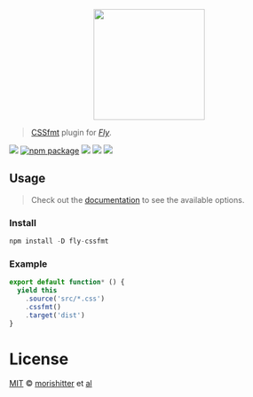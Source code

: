<div align="center">
  <a href="http://github.com/flyjs/fly">
    <img width=200px  src="https://cloud.githubusercontent.com/assets/8317250/8733685/0be81080-2c40-11e5-98d2-c634f076ccd7.png">
  </a>
</div>

> [CSSfmt](https://github.com/morishitter/cssfmt) plugin for _[Fly][fly]_.

[![][fly-badge]][fly]
[![npm package][npm-ver-link]][releases]
[![][dl-badge]][npm-pkg-link]
[![][travis-badge]][travis-link]
[![][mit-badge]][mit]

## Usage
> Check out the [documentation](https://github.com/morishitter/cssfmt) to see the available options.

### Install

```a
npm install -D fly-cssfmt
```

### Example

```js
export default function* () {
  yield this
    .source('src/*.css')
    .cssfmt()
    .target('dist')
}
```

# License

[MIT][mit] © [morishitter][author] et [al][contributors]


[mit]:          http://opensource.org/licenses/MIT
[author]:       http://github.com/morishitter
[contributors]: https://github.com/morishitter/fly-cssfmt/graphs/contributors
[releases]:     https://github.com/morishitter/fly-cssfmt/releases
[fly]:          https://www.github.com/flyjs/fly
[fly-badge]:    https://img.shields.io/badge/fly-JS-05B3E1.svg?style=flat-square
[mit-badge]:    https://img.shields.io/badge/license-MIT-444444.svg?style=flat-square
[npm-pkg-link]: https://www.npmjs.org/package/fly-cssfmt
[npm-ver-link]: https://img.shields.io/npm/v/fly-cssfmt.svg?style=flat-square
[dl-badge]:     http://img.shields.io/npm/dm/fly-cssfmt.svg?style=flat-square
[travis-link]:  https://travis-ci.org/morishitter/fly-cssfmt
[travis-badge]: http://img.shields.io/travis/morishitter/fly-cssfmt.svg?style=flat-square
